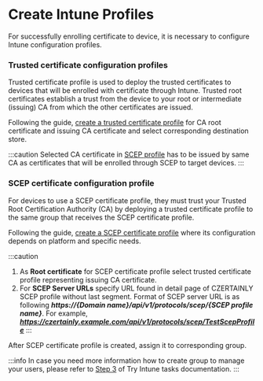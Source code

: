 # Create Intune Profiles

For successfully enrolling certificate to device, it is necessary to configure Intune configuration profiles.

### Trusted certificate configuration profiles

Trusted certificate profile is used to deploy the trusted certificates to devices that will be enrolled with certificate through Intune. Trusted root certificates establish a trust from the device to your root or intermediate (issuing) CA from which the other certificates are issued.

Following the guide, [create a trusted certificate profile](https://learn.microsoft.com/en-us/mem/intune/protect/certificates-trusted-root#to-create-a-trusted-certificate-profile) for CA root certificate and issuing CA certificate and select corresponding destination store.

:::caution
Selected CA certificate in [SCEP profile](../../protocols/scep/scep-profile#scep-profile-certificate-requirements) has to be issued by same CA as certificates that will be enrolled through SCEP to target devices.
:::

### SCEP certificate configuration profile

For devices to use a SCEP certificate profile, they must trust your Trusted Root Certification Authority (CA) by deploying a trusted certificate profile to the same group that receives the SCEP certificate profile.

Following the guide, [create a SCEP certificate profile](https://learn.microsoft.com/en-us/mem/intune/protect/certificates-profile-scep#create-a-scep-certificate-profile) where its configuration depends on platform and specific needs.

:::caution
1. As **Root certificate** for SCEP certificate profile select trusted certificate profile representing issuing CA certificate.
2. For **SCEP Server URLs** specify URL found in detail page of CZERTAINLY SCEP profile without last segment. Format of SCEP server URL is as following ***https://{Domain name}/api/v1/protocols/scep/{SCEP profile name}***. For example, ***https://czertainly.example.com/api/v1/protocols/scep/TestScepProfile***
:::

After SCEP certificate profile is created, assign it to corresponding group.

:::info
In case you need more information how to create group to manage your users, please refer to [Step 3](https://learn.microsoft.com/en-us/mem/intune/fundamentals/quickstart-create-group) of Try Intune tasks documentation. 
:::